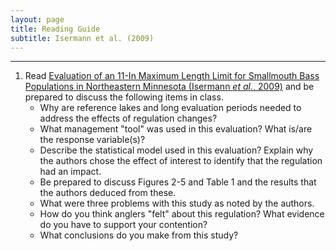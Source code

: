 ```yaml
---
layout: page
title: Reading Guide
subtitle: Isermann et al. (2009)
---
```


----

1. Read [Evaluation of an 11-In Maximum Length Limit for Smallmouth Bass Populations in Northeastern Minnesota (Isermann *et al.*, 2009)](Isermannetal_2009_SMBMaxSizeLimits.pdf) and be prepared to discuss the following items in class.
    * Why are reference lakes and long evaluation periods needed to address the effects of regulation changes?
    * What management "tool" was used in this evaluation?  What is/are the response variable(s)?
    * Describe the statistical model used in this evaluation?  Explain why the authors chose the effect of interest to identify that the regulation had an impact.
    * Be prepared to discuss Figures 2-5 and Table 1 and the results that the authors deduced from these.
    * What were three problems with this study as noted by the authors.
    * How do you think anglers "felt" about this regulation?  What evidence do you have to support your contention?
    * What conclusions do you make from this study?
